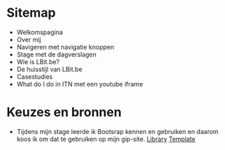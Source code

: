# Sitemap
* Welkomspagina
* Over mij
* Navigeren met navigatie knoppen
* Stage met de dagverslagen
* Wie is LBit.be?
* De huisstijl van LBit.be
* Casestudies
* What do I do in ITN met een youtube iframe

# Keuzes en bronnen
* Tijdens mijn stage leerde ik Bootsrap kennen en gebruiken en daarom koos ik om dat te gebruiken op mijn gip-site.
[Library](http://getbootstrap.com/ "Bootstrap's Homepage")
[Template](https://startbootstrap.com/template-overviews/agency/)

